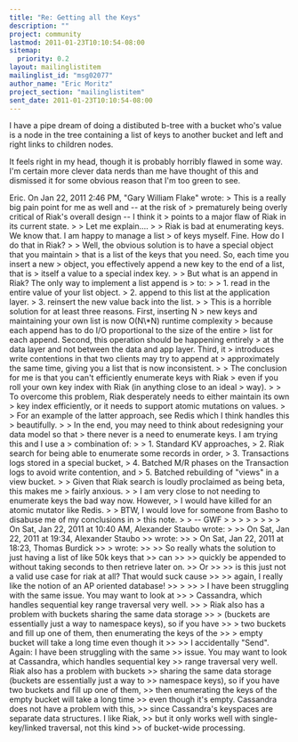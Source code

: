 ```yaml
---
title: "Re: Getting all the Keys"
description: ""
project: community
lastmod: 2011-01-23T10:10:54-08:00
sitemap:
  priority: 0.2
layout: mailinglistitem
mailinglist_id: "msg02077"
author_name: "Eric Moritz"
project_section: "mailinglistitem"
sent_date: 2011-01-23T10:10:54-08:00
---
```



I have a pipe dream of doing a distibuted b-tree with a bucket who's value
is a node in the tree containing a list of keys to another bucket and left
and right links to children nodes.

It feels right in my head, though it is probably horribly flawed in some
way. I'm certain more clever data nerds than me have thought of this and
dismissed it for some obvious reason that I'm too green to see.

Eric.
On Jan 22, 2011 2:46 PM, "Gary William Flake"  wrote:
&gt; This is a really big pain point for me as well and -- at the risk of
&gt; prematurely being overly critical of Riak's overall design -- I think it
&gt; points to a major flaw of Riak in its current state.
&gt;
&gt; Let me explain....
&gt;
&gt; Riak is bad at enumerating keys. We know that. I am happy to manage a list
&gt; of keys myself. Fine. How do I do that in Riak?
&gt;
&gt; Well, the obvious solution is to have a special object that you maintain
&gt; that is a list of the keys that you need. So, each time you insert a new
&gt; object, you effectively append a new key to the end of a list, that is
&gt; itself a value to a special index key.
&gt;
&gt; But what is an append in Riak? The only way to implement a list append is
&gt; to:
&gt;
&gt; 1. read in the entire value of your list object.
&gt; 2. append to this list at the application layer.
&gt; 3. reinsert the new value back into the list.
&gt;
&gt; This is a horrible solution for at least three reasons. First, inserting N
&gt; new keys and maintaining your own list is now O(N\\*N) runtime complexity
&gt; because each append has to do I/O proportional to the size of the entire
&gt; list for each append. Second, this operation should be happening entirely
&gt; at the data layer and not between the data and app layer. Third, it
&gt; introduces write contentions in that two clients may try to append at
&gt; approximately the same time, giving you a list that is now inconsistent.
&gt;
&gt; The conclusion for me is that you can't efficiently enumerate keys with
Riak
&gt; even if you roll your own key index with Riak (in anything close to an
ideal
&gt; way).
&gt;
&gt; To overcome this problem, Riak desperately needs to either maintain its
own
&gt; key index efficiently, or it needs to support atomic mutations on values.
&gt;
&gt; For an example of the latter approach, see Redis which I think handles
this
&gt; beautifully.
&gt;
&gt; In the end, you may need to think about redesigning your data model so
that
&gt; there never is a need to enumerate keys. I am trying this and I use a
&gt; combination of:
&gt;
&gt; 1. Standard KV approaches,
&gt; 2. Riak search for being able to enumerate some records in order,
&gt; 3. Transactions logs stored in a special bucket,
&gt; 4. Batched M/R phases on the Transaction logs to avoid write contention,
and
&gt; 5. Batched rebuilding of "views" in a view bucket.
&gt;
&gt; Given that Riak search is loudly proclaimed as being beta, this makes me
&gt; fairly anxious.
&gt;
&gt; I am very close to not needing to enumerate keys the bad way now. However,
&gt; I would have killed for an atomic mutator like Redis.
&gt;
&gt; BTW, I would love for someone from Basho to disabuse me of my conclusions
in
&gt; this note.
&gt;
&gt; -- GWF
&gt;
&gt;
&gt;
&gt;
&gt;
&gt;
&gt;
&gt; On Sat, Jan 22, 2011 at 10:40 AM, Alexander Staubo wrote:
&gt;
&gt;&gt; On Sat, Jan 22, 2011 at 19:34, Alexander Staubo 
&gt;&gt; wrote:
&gt;&gt; &gt; On Sat, Jan 22, 2011 at 18:23, Thomas Burdick
&gt;&gt; &gt;  wrote:
&gt;&gt; &gt;&gt; So really whats the solution to just having a list of like 50k keys
that
&gt;&gt; can
&gt;&gt; &gt;&gt; quickly be appended to without taking seconds to then retrieve later
on.
&gt;&gt; Or
&gt;&gt; &gt;&gt; is this just not a valid use case for riak at all? That would suck
cause
&gt;&gt; &gt;&gt; again, I really like the notion of an AP oriented database!
&gt;&gt; &gt;
&gt;&gt; &gt; I have been struggling with the same issue. You may want to look at
&gt;&gt; &gt; Cassandra, which handles sequential key range traversal very well.
&gt;&gt; &gt; Riak also has a problem with buckets sharing the same data storage
&gt;&gt; &gt; (buckets are essentially just a way to namespace keys), so if you have
&gt;&gt; &gt; two buckets and fill up one of them, then enumerating the keys of the
&gt;&gt; &gt; empty bucket will take a long time even though it
&gt;&gt;
&gt;&gt; I accidentally "Send". Again: I have been struggling with the same
&gt;&gt; issue. You may want to look at Cassandra, which handles sequential key
&gt;&gt; range traversal very well. Riak also has a problem with buckets
&gt;&gt; sharing the same data storage (buckets are essentially just a way to
&gt;&gt; namespace keys), so if you have two buckets and fill up one of them,
&gt;&gt; then enumerating the keys of the empty bucket will take a long time
&gt;&gt; even though it's empty. Cassandra does not have a problem with this,
&gt;&gt; since Cassandra's keyspaces are separate data structures. I like Riak,
&gt;&gt; but it only works well with single-key/linked traversal, not this kind
&gt;&gt; of bucket-wide processing.

